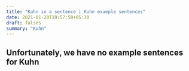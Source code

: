 ```yaml
---
title: "Kuhn in a sentence | Kuhn example sentences"
date: 2021-01-20T19:57:50+05:30
draft: falses
summary: "Kuhn"
---
```

## Unfortunately, we have no example sentences for Kuhn                 
